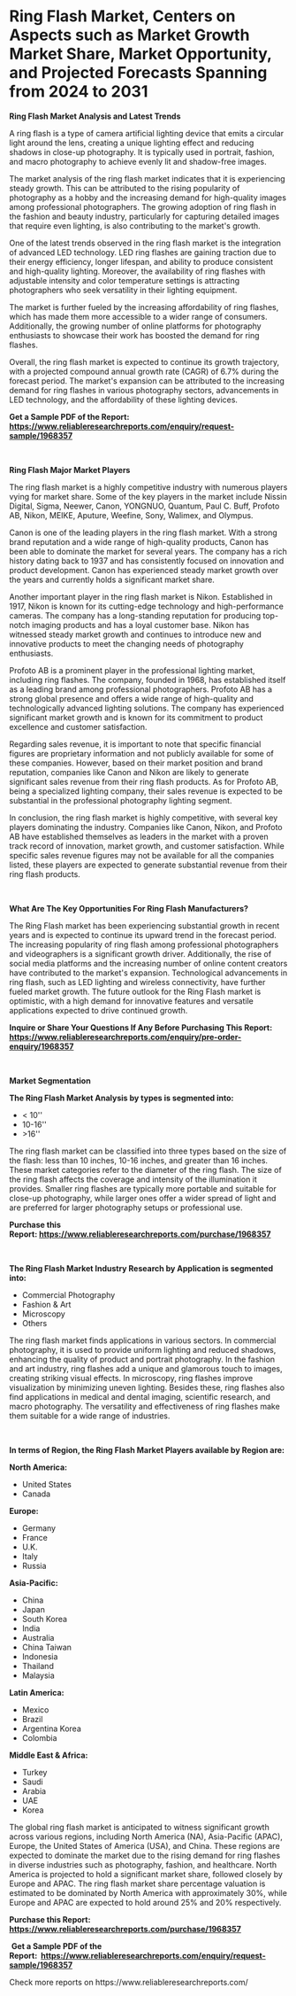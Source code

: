 <p><h1>Ring Flash Market, Centers on Aspects such as Market Growth Market Share, Market Opportunity, and Projected Forecasts Spanning from 2024 to 2031</h1></p><p><strong>Ring Flash Market Analysis and Latest Trends</strong></p>
<p><p>A ring flash is a type of camera artificial lighting device that emits a circular light around the lens, creating a unique lighting effect and reducing shadows in close-up photography. It is typically used in portrait, fashion, and macro photography to achieve evenly lit and shadow-free images.</p><p>The market analysis of the ring flash market indicates that it is experiencing steady growth. This can be attributed to the rising popularity of photography as a hobby and the increasing demand for high-quality images among professional photographers. The growing adoption of ring flash in the fashion and beauty industry, particularly for capturing detailed images that require even lighting, is also contributing to the market's growth.</p><p>One of the latest trends observed in the ring flash market is the integration of advanced LED technology. LED ring flashes are gaining traction due to their energy efficiency, longer lifespan, and ability to produce consistent and high-quality lighting. Moreover, the availability of ring flashes with adjustable intensity and color temperature settings is attracting photographers who seek versatility in their lighting equipment.</p><p>The market is further fueled by the increasing affordability of ring flashes, which has made them more accessible to a wider range of consumers. Additionally, the growing number of online platforms for photography enthusiasts to showcase their work has boosted the demand for ring flashes.</p><p>Overall, the ring flash market is expected to continue its growth trajectory, with a projected compound annual growth rate (CAGR) of 6.7% during the forecast period. The market's expansion can be attributed to the increasing demand for ring flashes in various photography sectors, advancements in LED technology, and the affordability of these lighting devices.</p></p>
<p><strong>Get a Sample PDF of the Report:&nbsp; <a href="https://www.reliableresearchreports.com/enquiry/request-sample/1968357">https://www.reliableresearchreports.com/enquiry/request-sample/1968357</a></strong></p>
<p>&nbsp;</p>
<p><strong>Ring Flash Major Market Players</strong></p>
<p><p>The ring flash market is a highly competitive industry with numerous players vying for market share. Some of the key players in the market include Nissin Digital, Sigma, Neewer, Canon, YONGNUO, Quantum, Paul C. Buff, Profoto AB, Nikon, MEIKE, Aputure, Weefine, Sony, Walimex, and Olympus.</p><p>Canon is one of the leading players in the ring flash market. With a strong brand reputation and a wide range of high-quality products, Canon has been able to dominate the market for several years. The company has a rich history dating back to 1937 and has consistently focused on innovation and product development. Canon has experienced steady market growth over the years and currently holds a significant market share.</p><p>Another important player in the ring flash market is Nikon. Established in 1917, Nikon is known for its cutting-edge technology and high-performance cameras. The company has a long-standing reputation for producing top-notch imaging products and has a loyal customer base. Nikon has witnessed steady market growth and continues to introduce new and innovative products to meet the changing needs of photography enthusiasts.</p><p>Profoto AB is a prominent player in the professional lighting market, including ring flashes. The company, founded in 1968, has established itself as a leading brand among professional photographers. Profoto AB has a strong global presence and offers a wide range of high-quality and technologically advanced lighting solutions. The company has experienced significant market growth and is known for its commitment to product excellence and customer satisfaction.</p><p>Regarding sales revenue, it is important to note that specific financial figures are proprietary information and not publicly available for some of these companies. However, based on their market position and brand reputation, companies like Canon and Nikon are likely to generate significant sales revenue from their ring flash products. As for Profoto AB, being a specialized lighting company, their sales revenue is expected to be substantial in the professional photography lighting segment.</p><p>In conclusion, the ring flash market is highly competitive, with several key players dominating the industry. Companies like Canon, Nikon, and Profoto AB have established themselves as leaders in the market with a proven track record of innovation, market growth, and customer satisfaction. While specific sales revenue figures may not be available for all the companies listed, these players are expected to generate substantial revenue from their ring flash products.</p></p>
<p>&nbsp;</p>
<p><strong>What Are The Key Opportunities For Ring Flash Manufacturers?</strong></p>
<p><p>The Ring Flash market has been experiencing substantial growth in recent years and is expected to continue its upward trend in the forecast period. The increasing popularity of ring flash among professional photographers and videographers is a significant growth driver. Additionally, the rise of social media platforms and the increasing number of online content creators have contributed to the market's expansion. Technological advancements in ring flash, such as LED lighting and wireless connectivity, have further fueled market growth. The future outlook for the Ring Flash market is optimistic, with a high demand for innovative features and versatile applications expected to drive continued growth.</p></p>
<p><strong>Inquire or Share Your Questions If Any Before Purchasing This Report: <a href="https://www.reliableresearchreports.com/enquiry/pre-order-enquiry/1968357">https://www.reliableresearchreports.com/enquiry/pre-order-enquiry/1968357</a></strong></p>
<p>&nbsp;</p>
<p><strong>Market Segmentation</strong></p>
<p><strong>The Ring Flash Market Analysis by types is segmented into:</strong></p>
<p><ul><li>< 10''</li><li>10-16''</li><li>>16''</li></ul></p>
<p><p>The ring flash market can be classified into three types based on the size of the flash: less than 10 inches, 10-16 inches, and greater than 16 inches. These market categories refer to the diameter of the ring flash. The size of the ring flash affects the coverage and intensity of the illumination it provides. Smaller ring flashes are typically more portable and suitable for close-up photography, while larger ones offer a wider spread of light and are preferred for larger photography setups or professional use.</p></p>
<p><strong>Purchase this Report:&nbsp;<a href="https://www.reliableresearchreports.com/purchase/1968357">https://www.reliableresearchreports.com/purchase/1968357</a></strong></p>
<p>&nbsp;</p>
<p><strong>The Ring Flash Market Industry Research by Application is segmented into:</strong></p>
<p><ul><li>Commercial Photography</li><li>Fashion & Art</li><li>Microscopy</li><li>Others</li></ul></p>
<p><p>The ring flash market finds applications in various sectors. In commercial photography, it is used to provide uniform lighting and reduced shadows, enhancing the quality of product and portrait photography. In the fashion and art industry, ring flashes add a unique and glamorous touch to images, creating striking visual effects. In microscopy, ring flashes improve visualization by minimizing uneven lighting. Besides these, ring flashes also find applications in medical and dental imaging, scientific research, and macro photography. The versatility and effectiveness of ring flashes make them suitable for a wide range of industries.</p></p>
<p>&nbsp;</p>
<p><strong>In terms of Region, the Ring Flash Market Players available by Region are:</strong></p>
<p>
    <p> <strong> North America: </strong>
        <ul>
            <li>United States</li>
            <li>Canada</li>
        </ul>
        </p> 
    <p> <strong> Europe: </strong>
        <ul>
            <li>Germany</li>
            <li>France</li>
            <li>U.K.</li>
            <li>Italy</li>
            <li>Russia</li>
        </ul>
        </p> 
    <p> <strong> Asia-Pacific: </strong>
        <ul>
            <li>China</li>
            <li>Japan</li>
            <li>South Korea</li>
            <li>India</li>
            <li>Australia</li>
            <li>China Taiwan</li>
            <li>Indonesia</li>
            <li>Thailand</li>
            <li>Malaysia</li>
        </ul>
        </p> 
    <p> <strong> Latin America: </strong>
        <ul>
            <li>Mexico</li>
            <li>Brazil</li>
            <li>Argentina Korea</li>
            <li>Colombia</li>
        </ul>
        </p> 
    <p> <strong> Middle East & Africa: </strong>
        <ul>
            <li>Turkey</li>
            <li>Saudi</li>
            <li>Arabia</li>
            <li>UAE</li>
            <li>Korea</li>
        </ul>
    </p>
    </p>
<p><p>The global ring flash market is anticipated to witness significant growth across various regions, including North America (NA), Asia-Pacific (APAC), Europe, the United States of America (USA), and China. These regions are expected to dominate the market due to the rising demand for ring flashes in diverse industries such as photography, fashion, and healthcare. North America is projected to hold a significant market share, followed closely by Europe and APAC. The ring flash market share percentage valuation is estimated to be dominated by North America with approximately 30%, while Europe and APAC are expected to hold around 25% and 20% respectively.</p></p>
<p><strong>Purchase this Report: <a href="https://www.reliableresearchreports.com/purchase/1968357">https://www.reliableresearchreports.com/purchase/1968357</a></strong></p>
<p>&nbsp;<strong>Get a Sample PDF of the Report:&nbsp;&nbsp;<a href="https://www.reliableresearchreports.com/enquiry/request-sample/1968357">https://www.reliableresearchreports.com/enquiry/request-sample/1968357</a></strong></p>
<p><strong></strong></p>
<p>Check more reports on https://www.reliableresearchreports.com/</p>
